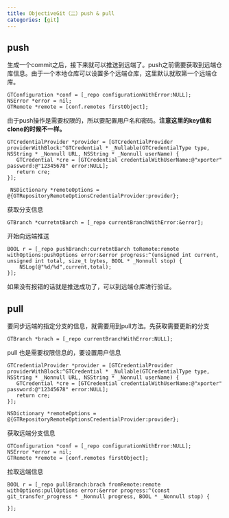 ```yaml
---
title: ObjectiveGit（二）push & pull
categories: [git]
---
```


## push
生成一个commit之后，接下来就可以推送到远端了。push之前需要获取到远端仓库信息。由于一个本地仓库可以设置多个远端仓库，这里默认就取第一个远端仓库。

```
GTConfiguration *conf = [_repo configurationWithError:NULL];
NSError *error = nil;
GTRemote *remote = [conf.remotes firstObject];
```

由于push操作是需要权限的，所以要配置用户名和密码。**注意这里的key值和clone的时候不一样。**

```
GTCredentialProvider *provider = [GTCredentialProvider providerWithBlock:^GTCredential * _Nullable(GTCredentialType type, NSString * _Nonnull URL, NSString * _Nonnull userName) {
   GTCredential *cre = [GTCredential credentialWithUserName:@"xporter" password:@"12345678" error:NULL];
   return cre;
}];

 NSDictionary *remoteOptions = @{GTRepositoryRemoteOptionsCredentialProvider:provider};
```   

获取分支信息

```
GTBranch *curretntBarch = [_repo currentBranchWithError:&error];
```

开始向远端推送

```
BOOL r = [_repo pushBranch:curretntBarch toRemote:remote withOptions:pushOptions error:&error progress:^(unsigned int current, unsigned int total, size_t bytes, BOOL * _Nonnull stop) {
    NSLog(@"%d/%d",current,total);
}];
```

如果没有报错的话就是推送成功了，可以到远端仓库进行验证。

## pull
要同步远端的指定分支的信息，就需要用到pull方法。先获取需要更新的分支

```
GTBranch *brach = [_repo currentBranchWithError:NULL];
```

pull 也是需要权限信息的，要设置用户信息

```
GTCredentialProvider *provider = [GTCredentialProvider providerWithBlock:^GTCredential * _Nullable(GTCredentialType type, NSString * _Nonnull URL, NSString * _Nonnull userName) {
   GTCredential *cre = [GTCredential credentialWithUserName:@"xporter" password:@"12345678" error:NULL];
   return cre;
}];

NSDictionary *remoteOptions = @{GTRepositoryRemoteOptionsCredentialProvider:provider};
```

获取远端分支信息

```
GTConfiguration *conf = [_repo configurationWithError:NULL];
NSError *error = nil;
GTRemote *remote = [conf.remotes firstObject];
```

拉取远端信息

```
BOOL r = [_repo pullBranch:brach fromRemote:remote withOptions:pullOptions error:&error progress:^(const git_transfer_progress * _Nonnull progress, BOOL * _Nonnull stop) {

}];
```
